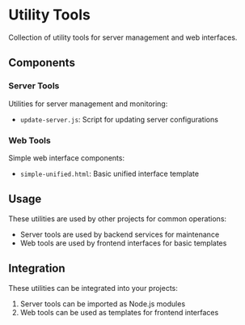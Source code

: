 # Utility Tools

Collection of utility tools for server management and web interfaces.

## Components

### Server Tools

Utilities for server management and monitoring:

- `update-server.js`: Script for updating server configurations

### Web Tools

Simple web interface components:

- `simple-unified.html`: Basic unified interface template

## Usage

These utilities are used by other projects for common operations:

- Server tools are used by backend services for maintenance
- Web tools are used by frontend interfaces for basic templates

## Integration

These utilities can be integrated into your projects:

1. Server tools can be imported as Node.js modules
2. Web tools can be used as templates for frontend interfaces